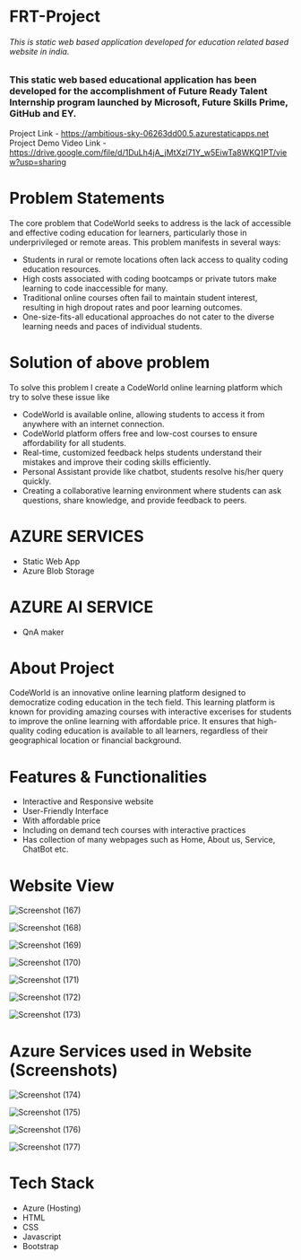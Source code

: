 # FRT-Project
###### This is static web based application developed for education related based website in india.

### This static web based educational application has been developed for the accomplishment of Future Ready Talent Internship program launched by Microsoft, Future Skills Prime, GitHub and EY.

Project Link - https://ambitious-sky-06263dd00.5.azurestaticapps.net
Project Demo Video Link - https://drive.google.com/file/d/1DuLh4jA_jMtXzl71Y_w5EiwTa8WKQ1PT/view?usp=sharing

# Problem Statements
The core problem that CodeWorld seeks to address is the lack of accessible and effective coding education for learners, particularly those in underprivileged or remote areas. This problem manifests in several ways:

- Students in rural or remote locations often lack access to quality coding education resources.
- High costs associated with coding bootcamps or private tutors make learning to code inaccessible for many.
- Traditional online courses often fail to maintain student interest, resulting in high dropout rates and poor learning outcomes.
- One-size-fits-all educational approaches do not cater to the diverse learning needs and paces of individual students.

# Solution of above problem
To solve this problem I create a CodeWorld online learning platform which try to solve these issue like 

- CodeWorld is available online, allowing students to access it from anywhere with an internet connection.
- CodeWorld platform offers free and low-cost courses to ensure affordability for all students.
- Real-time, customized feedback helps students understand their mistakes and improve their coding skills efficiently.
- Personal Assistant provide like chatbot, students resolve his/her query quickly.
- Creating a collaborative learning environment where students can ask questions, share knowledge, and provide feedback to peers.


# AZURE SERVICES
- Static Web App
- Azure Blob Storage

# AZURE AI SERVICE
- QnA maker

# About Project

CodeWorld is an innovative online learning platform designed to democratize coding education in the tech field. This learning platform is known for providing amazing courses with interactive excerises for students to improve the online learning with affordable price. It ensures that high-quality coding education is available to all learners, regardless of their geographical location or financial background.

# Features & Functionalities
- Interactive and Responsive website
- User-Friendly Interface
- With affordable price
- Including on demand tech courses with interactive practices
- Has collection of many webpages such as Home, About us, Service, ChatBot etc.

# Website View

![Screenshot (167)](https://github.com/Codes-World/Declare_Input/assets/124446145/69fc3d07-999e-4542-b47b-0bb9432443fb)

![Screenshot (168)](https://github.com/Codes-World/Declare_Input/assets/124446145/c758f3b5-c970-4bdb-9775-f8b8ef29d453)

![Screenshot (169)](https://github.com/Codes-World/Declare_Input/assets/124446145/54ce4f9b-ed05-4933-b0c3-7af68b6633e7)

![Screenshot (170)](https://github.com/Codes-World/Declare_Input/assets/124446145/e419a7d6-1989-4353-8ecd-5cbdb8ffe6da)

![Screenshot (171)](https://github.com/Codes-World/Declare_Input/assets/124446145/57bd6219-891c-4efb-ad02-bb2bf87b3a9f)

![Screenshot (172)](https://github.com/Codes-World/Declare_Input/assets/124446145/b609d38b-2dbb-421e-901e-69229368ad51)

![Screenshot (173)](https://github.com/Codes-World/Declare_Input/assets/124446145/c6281e2a-00e7-4da6-b2bb-2ef6162582cf)

# Azure Services used in Website (Screenshots)

![Screenshot (174)](https://github.com/Codes-World/Declare_Input/assets/124446145/8c382c43-9d12-457d-9f88-cf0c74fdd631)

![Screenshot (175)](https://github.com/Codes-World/Declare_Input/assets/124446145/b3c4f8db-4025-4138-9f10-2d6d32b7d14d)

![Screenshot (176)](https://github.com/Codes-World/Declare_Input/assets/124446145/b7f20d73-7ccf-4106-b958-4359c645dce9)

![Screenshot (177)](https://github.com/Codes-World/Declare_Input/assets/124446145/da95c7ed-cdac-46ef-aca2-7d9cccd88f58)

# Tech Stack

- Azure (Hosting)
- HTML
- CSS
- Javascript
- Bootstrap
